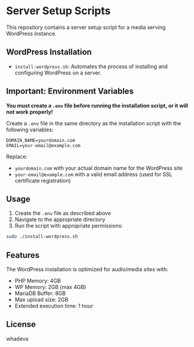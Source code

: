 # Server Setup Scripts

This repository contains a server setup script for a media serving WordPress instance.

## WordPress Installation

- `install-wordpress.sh`: Automates the process of installing and configuring WordPress on a server.

## Important: Environment Variables

**You must create a `.env` file before running the installation script, or it will not work properly!**

Create a `.env` file in the same directory as the installation script with the following variables:

```
DOMAIN_NAME=yourdomain.com
EMAIL=your-email@example.com
```

Replace:
- `yourdomain.com` with your actual domain name for the WordPress site
- `your-email@example.com` with a valid email address (used for SSL certificate registration)

## Usage

1. Create the `.env` file as described above
2. Navigate to the appropriate directory 
3. Run the script with appropriate permissions:

```bash
sudo ./install-wordpress.sh
```

## Features

The WordPress installation is optimized for audio/media sites with:
- PHP Memory: 4GB
- WP Memory: 2GB (max 4GB)
- MariaDB Buffer: 8GB
- Max upload size: 2GB
- Extended execution time: 1 hour

## License

whadeva
